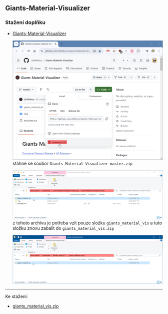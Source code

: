 ## Giants-Material-Visualizer

### Stažení doplňku

- [Giants-Material-Visualizer](https://github.com/LKAMinco/Giants-Material-Visualizer)

  ![Giants-Material-Visualizer_GitHub](Giants-Material-Visualizer_GitHub.png)
  stáhne se soubor `Giants-Material-Visualizer-master.zip`

  ![Giants-Material-Visualizer](Giants-Material-Visualizer_addon.png)
  z tohoto archívu je potřeba vzít pouze složku `giants_material_vis` a tuto složku znovu zabalit do `giants_material_vis.zip`

  ![Giants-Material-Visualizer_giants_material_vis](Giants-Material-Visualizer_giants_material_vis.png)

---

Ke stažení:
- [giants_material_vis.zip](giants_material_vis.zip)
